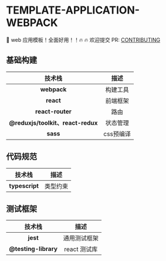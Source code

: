 # TEMPLATE-APPLICATION-WEBPACK
🌈 web 应用模板！全面好用！！🔥 🔥 欢迎提交 PR: [CONTRIBUTING](https://www.conventionalcommits.org)

## 基础构建
|技术栈|描述|
|:---:|:--:|
|**webpack**|构建工具|
|**react**|前端框架|
|**react-router**|路由|
|**@reduxjs/toolkit、react-redux**|状态管理|
|**sass**|css预编译|

## 代码规范
|技术栈|描述|
|:---:|:--:|
|**typescript**|类型约束|

## 测试框架
|技术栈|描述|
|:---:|:--:|
|**jest**|通用测试框架|
|**@testing-library**|react 测试库|
